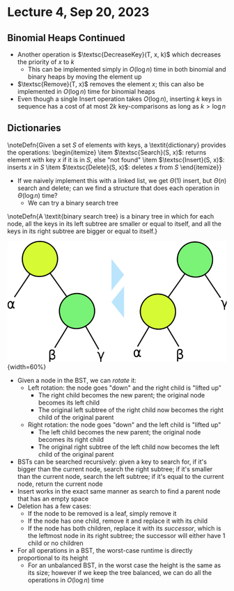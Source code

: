 # Lecture 4, Sep 20, 2023

## Binomial Heaps Continued

* Another operation is $\textsc{DecreaseKey}(T, x, k)$ which decreases the priority of $x$ to $k$
	* This can be implemented simply in $O(\log n)$ time in both binomial and binary heaps by moving the element up
* $\textsc{Remove}(T, x)$ removes the element $x$; this can also be implemented in $O(\log n)$ time for binomial heaps
* Even though a single Insert operation takes $O(\log n)$, inserting $k$ keys in sequence has a cost of at most $2k$ key-comparisons as long as $k > \log n$

## Dictionaries

\noteDefn{Given a set $S$ of elements with keys, a \textit{dictionary} provides the operations:
\begin{itemize}
	\item $\textsc{Search}(S, x)$: returns element with key $x$ if it is in $S$, else "not found"
	\item $\textsc{Insert}(S, x)$: inserts $x$ in $S$
	\item $\textsc{Delete}(S, x)$: deletes $x$ from $S$
\end{itemize}}

* If we naively implement this with a linked list, we get $\Theta(1)$ insert, but $\Theta(n)$ search and delete; can we find a structure that does each operation in $\Theta(\log n)$ time?
	* We can try a binary search tree

\noteDefn{A \textit{binary search tree} is a binary tree in which for each node, all the keys in its left subtree are smaller or equal to itself, and all the keys in its right subtree are bigger or equal to itself.}


![Visualization of binary tree rotations. From the left diagram to the right diagram is a *left* rotation; from right to left is a *right* rotation.](imgs/lec4_1.png){width=60%}

* Given a node in the BST, we can *rotate* it:
	* Left rotation: the node goes "down" and the right child is "lifted up"
		* The right child becomes the new parent; the original node becomes its left child
		* The original left subtree of the right child now becomes the right child of the original parent
	* Right rotation: the node goes "down" and the left child is "lifted up"
		* The left child becomes the new parent; the original node becomes its right child
		* The original right subtree of the left child now becomes the left child of the original parent
* BSTs can be searched recursively: given a key to search for, if it's bigger than the current node, search the right subtree; if it's smaller than the current node, search the left subtree; if it's equal to the current node, return the current node
* Insert works in the exact same manner as search to find a parent node that has an empty space
* Deletion has a few cases:
	* If the node to be removed is a leaf, simply remove it
	* If the node has one child, remove it and replace it with its child
	* If the node has both children, replace it with its *successor*, which is the leftmost node in its right subtree; the successor will either have 1 child or no children
* For all operations in a BST, the worst-case runtime is directly proportional to its height
	* For an unbalanced BST, in the worst case the height is the same as its size; however if we keep the tree balanced, we can do all the operations in $O(\log n)$ time

